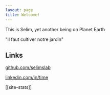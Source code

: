 ```yaml
---
layout: page
title: Welcome!
---
```


This is Selim, yet another being on Planet Earth 

"Il faut cultiver notre jardin"

## Links 

[github.com/selimslab](https://github.com/selimslab)

[linkedin.com/in/time](https://linkedin.com/in/time)

[[site-stats]]
